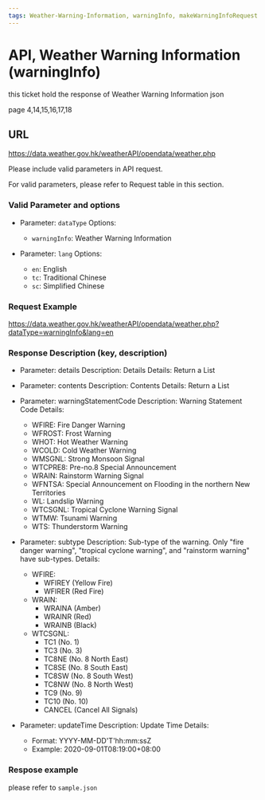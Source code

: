 ```yaml
---
tags: Weather-Warning-Information, warningInfo, makeWarningInfoRequest
---
```


# API, Weather Warning Information (warningInfo)

this ticket hold the response of  Weather Warning Information json

page 4,14,15,16,17,18

## URL

<https://data.weather.gov.hk/weatherAPI/opendata/weather.php>

Please include valid parameters in API request.

For valid parameters, please refer to Request table in this section.

### Valid Parameter and options

- Parameter: `dataType`
  Options:
  - `warningInfo`: Weather Warning Information

- Parameter: `lang`
  Options:
  - `en`: English
  - `tc`: Traditional Chinese
  - `sc`: Simplified Chinese

### Request Example

<https://data.weather.gov.hk/weatherAPI/opendata/weather.php?dataType=warningInfo&lang=en>

### Response Description (key, description)

- Parameter: details
  Description: Details
  Details: Return a List

- Parameter: contents
  Description: Contents
  Details: Return a List

- Parameter: warningStatementCode
  Description: Warning Statement Code
  Details:
  - WFIRE: Fire Danger Warning
  - WFROST: Frost Warning
  - WHOT: Hot Weather Warning
  - WCOLD: Cold Weather Warning
  - WMSGNL: Strong Monsoon Signal
  - WTCPRE8: Pre-no.8 Special Announcement
  - WRAIN: Rainstorm Warning Signal
  - WFNTSA: Special Announcement on Flooding in the northern New Territories
  - WL: Landslip Warning
  - WTCSGNL: Tropical Cyclone Warning Signal
  - WTMW: Tsunami Warning
  - WTS: Thunderstorm Warning

- Parameter: subtype
  Description: Sub-type of the warning. Only "fire danger warning", "tropical cyclone warning", and "rainstorm warning" have sub-types.
  Details:
  - WFIRE:
    - WFIREY (Yellow Fire)
    - WFIRER (Red Fire)
  - WRAIN:
    - WRAINA (Amber)
    - WRAINR (Red)
    - WRAINB (Black)
  - WTCSGNL:
    - TC1 (No. 1)
    - TC3 (No. 3)
    - TC8NE (No. 8 North East)
    - TC8SE (No. 8 South East)
    - TC8SW (No. 8 South West)
    - TC8NW (No. 8 North West)
    - TC9 (No. 9)
    - TC10 (No. 10)
    - CANCEL (Cancel All Signals)

- Parameter: updateTime
  Description: Update Time
  Details:
  - Format: YYYY-MM-DD'T'hh:mm:ssZ
  - Example: 2020-09-01T08:19:00+08:00

### Respose example

please refer to `sample.json`
